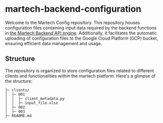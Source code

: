 # martech-backend-configuration

Welcome to the Martech Config repository. This repository houses configuration files containing input data required by the backend functions in [the Martech Backend API engine](https://github.com/katinka-bella/martech-backend-api). Additionally, it facilitates the automatic uploading of configuration files to the Google Cloud Platform (GCP) bucket, ensuring efficient data management and usage.

## Structure

The repository is organized to store configuration files related to different clients and functionalities within the martech platform. Here's a glimpse of the structure:

```
├─ clients/
│  ├─ 001
│  │  ├─ client_metadata.py
│  │  ├─ input_file.xlsx
│  ├─ 002
│  ├─ 003
├─ README.md
```
